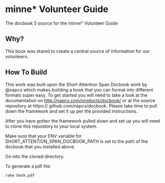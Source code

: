 minne* Volunteer Guide
=======================

The docbook 5 source for the minne* Volunteer Guide

Why?
----

This book was stared to create a central source of information for our volunteers.

How To Build
------------

This work was built upon the Short Attention Span Docbook work by @napcs which makes building a book that you can format into different formats super easy. To get started you will need to take a look at the documentation on http://napcs.com/products/docbook/ or at the source repository at https://
github.com/napcs/docbook. Please take time to pull down the framework and set it up per the provided instructions.

After you have gotten the framework pulled down and set up you will need to clone this repoistory to your local system.

Make sure that your ENV variable for SHORT_ATTENTION_SPAN_DOCBOOK_PATH is set to the path of the docbook that you installed above.

Go into the cloned directory.

To generate a pdf file:
```
rake book.pdf
```